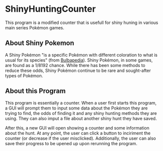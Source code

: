 # ShinyHuntingCounter

This program is a modified counter that is usefull for shiny huning in various main series Pokémon games. 

## About Shiny Pokemon
A Shiny Pokémon "is a specific Pokémon with different coloration to what is usual for its species" 
(from [Bulbapedia](https://bulbapedia.bulbagarden.net/wiki/Shiny_Pok%C3%A9mon)). Shiny Pokémon, in some games, 
are found as a 1/8192 chance. While there has been some methods to reduce these odds, Shiny Pokémon continue
to be rare and sought-after types of Pokémon.

## About this Program
This program is essentially a counter. When a user first starts this program, a GUI will prompt them to input 
some data about the Pokémon they are trying to find, the odds of finding it and any shiny hunting methods they 
are using. They can also imput a file about another shiny hunt they have saved.

After this, a new GUI will open showing a counter and some information about the hunt. At any point, the user
can click a button to inciriment the counter (or decrease if the user misclicked). Additionally, the user can
also save their progress to be upened up upon rerunning the program.